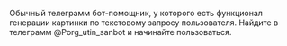 Обычный телеграмм бот-помощник, у которого есть функционал генерации картинки по текстовому запросу пользователя.
Найдите в телеграмм @Porg_utin_sanbot и начинайте пользоваться.
